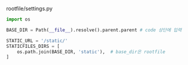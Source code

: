 rootfile/settings.py

```python
import os

BASE_DIR = Path(__file__).resolve().parent.parent # code 상단에 입력

STATIC_URL = '/static/'
STATICFILES_DIRS = [
    os.path.join(BASE_DIR, 'static'),  # base_dir은 rootfile
]
```